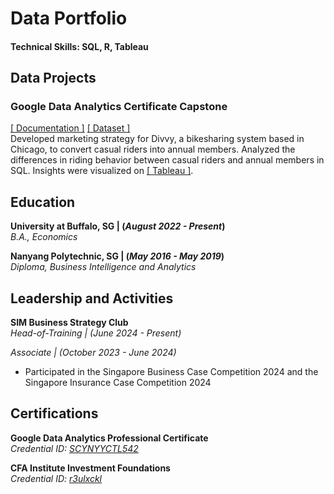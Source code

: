 # Data Portfolio
#### Technical Skills: SQL, R, Tableau

## Data Projects
### Google Data Analytics Certificate Capstone
[[ Documentation ]](https://github.com/derrickwoong/dwoong.github.io/tree/main/assets/docs/divvy_documentation.pdf)  [[ Dataset ]](https://github.com/derrickwoong/dwoong.github.io/tree/main/assets/datasets/divvy)<br/>
Developed marketing strategy for Divvy, a bikesharing system based in Chicago, to convert casual riders into annual members.
Analyzed the differences in riding behavior between casual riders and annual members in SQL.
Insights were visualized on [[ Tableau ]](https://public.tableau.com/views/DivvyMembershipRidingBehavior/DIvvyMembershipRidingData?:language=en-GB&:sid=&:display_count=n&:origin=viz_share_link). <br/>

## Education
**University at Buffalo, SG | (_August 2022 - Present_)** <br/>
_B.A., Economics_

**Nanyang Polytechnic, SG | (_May 2016 - May 2019_)** <br/>
*Diploma, Business Intelligence and Analytics*

## Leadership and Activities
**SIM Business Strategy Club** <br/>
_Head-of-Training | (June 2024 - Present)_ <br/>

_Associate | (October 2023 - June 2024)_
- Participated in the Singapore Business Case Competition 2024 and the Singapore Insurance Case Competition 2024

## Certifications
**Google Data Analytics Professional Certificate**<br/>
_Credential ID: [SCYNYYCTL542](https://www.coursera.org/account/accomplishments/professional-cert/SCYNYYCTL542)_

**CFA Institute Investment Foundations**<br/>
_Credential ID: [r3ulxckl](https://basno.com/r3ulxckl)_
